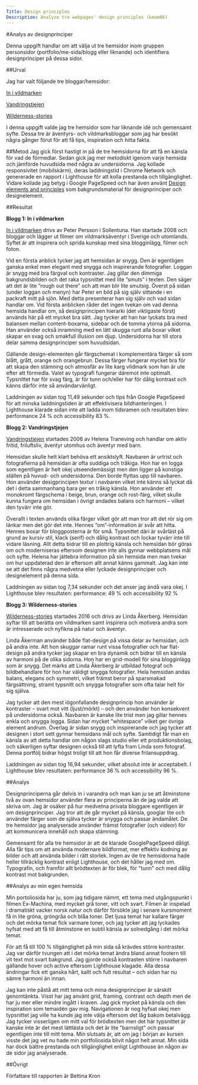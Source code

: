 ```yaml
---
Title: Design principles
Description: Analyze tre webpages' design principles (kmom06)
---
```

#Analys av designprinciper 

Denna uppgift handlar om att välja ut tre hemsidor inom gruppen personsidor (portfolio/me-sida/blogg eller liknande) och identifiera designprinciper på dessa sidor.

##Urval

Jag har valt följande tre bloggar/hemsidor:

[In i vildmarken](https://www.inivildmarken.se/)

[Vandringstjejen](https://www.vandringstjejen.se)

[Wilderness-stories](https://www.wilderness-stories.com)

I denna uppgift valde jag tre hemsidor som har liknande idé och gemensamt syfte. Dessa tre är äventyrs- och vildmarksbloggar som jag har besökt några gånger förut för att få tips, inspiration och hitta fakta.

##Metod
Jag gick först hastigt in på de tre hemsidorna för att få en känsla för vad de förmedlar. Sedan gick jag mer metodiskt igenom varje hemsida och jämförde huvudsida med några av undersidorna. Jag kollade responsivitet (mobilskärm), deras laddningstid i Chrome Network och genererade en rapport i Lighthouse för att kolla prestanda och tillgänglighet. Vidare kollade jag betyg i Google PageSpeed och har även använt [Design elements and principles](https://www.canva.com/learn/design-elements-principles) som bakgrundsmaterial för designprinciper och designelement.

##Resultat

**Blogg 1: In i vildmarken**

[In i vildmarken](https://wwww.inivildmarken.se) drivs av Peter Persson i Sollentuna. Han startade 2008 och bloggar och lägger ut filmer om vildmarksäventyr i Sverige och utomlands. Syftet är att inspirera och sprida kunskap med sina blogginlägg, filmer och foton.

Vid en första anblick tycker jag att hemsidan är snygg. Den är egentligen ganska enkel men elegant med snygga och inspirerande fotografier. Loggan är snygg med bra färgval och kontraster. Jag gillar den dimmiga bakgrundsbilden och det raka typsnittet med lite ”smuts” i texten. Den säger att det är lite ”rough out there” och att man blir lite smutsig. Överst på sidan (under loggan och menyn) har Peter en bild på sig själv sittande i en packraft mitt på sjön. Med detta presenterar han sig själv och vad sidan handlar om. Vid första anblicken råder det ingen tvekan om vad denna hemsida handlar om, så designprincipen hierarki (det viktigaste först) används här på ett mycket bra sätt. Jag tycker att han har lyckats bra med balansen mellan content-boxarna, sidebar och de tomma ytorna på sidorna. Han använder också inramning med en lätt skugga runt alla boxar vilket skapar en svag och smakfull illusion om djup. Undersidorna har till stora delar samma designprinciper som huvudsidan.

Gällande design-elementen går färgschemat i komplementära färger så som blått, grått, orange och orangebrun. Dessa färger fungerar mycket bra för att skapa den stämning och atmosfär av lite karg vildmark som han är ute efter att förmedla. Valet av typografi fungerar däremot inte optimalt. Typsnittet har för svag färg, är för tunn och/eller har för dålig kontrast och känns därför inte så användarvänligt. 

Laddningen av sidan tog 11,49 sekunder och tips från Google PageSpeed för att minska laddningstiden är att effektivisera bildhanteringen. I Lighthouse klarade sidan inte att ladda inom tidsramen och resultaten blev: performance 24 % och accessibility 83 %.

**Blogg 2: Vandringstjejen**

[Vandringstjejen](https://www.vandringstjejen.se) startades 2006 av Helena Traneving och handlar om aktiv fritid, friluftsliv, äventyr utomhus och äventyr med barn.

Hemsidan skulle helt klart behöva ett ansiktslyft. Navbaren är urtrist och fotografierna på hemsidan är ofta suddiga och tråkiga. Hon har en logga som egentligen är helt okej utseendemässigt men den ligger på konstiga ställen på huvud- och undersidorna. Den borde flyttas upp till navbaren. Hon använder desigprincipen textur i navbaren vilket inte känns så lyckat då det i detta sammanhang bara ger en tråkig känsla. Hon använder ett monokromt färgschema i beige, brun, orange och rost-färg, vilket skulle kunna fungera om hemsidan i övrigt andades balans och harmoni – vilket den tyvärr inte gör. 

Överallt i texten används olika färger vilket gör att man tror att det rör sig om länkar men det gör det inte. Hennes ”om”-information är svår att hitta. Hennes boxar för bloggposterna är för små. Typsnittet däri är svårläst på grund av kursiv stil, klack (serif) och dålig kontrast och lockar tyvärr inte till vidare läsning. Allt detta bidrar till en plottrig känsla och hemsidan bör göras om och moderniseras eftersom designen inte alls gynnar webbplatsens mål och syfte. Helena har jättebra information på sin hemsida men man tvekar om hur uppdaterad den är eftersom allt annat känns gammalt. Jag kan inte se att det finns några medvetna eller lyckade designprinciper och designelement på denna sida.

Laddningen av sidan tog 7,34 sekunder och det anser jag ändå vara okej. I Lighthouse blev resultaten: performance: 49 % och accessibility 92 %

**Blogg 3: Wilderness-stories**

[Wilderness-stories](https://www.wilderness-stories.com) startades 2016 och drivs av Linda Åkerberg. Hemsidan syftar till att berätta om vildmarken samt inspirera och motivera andra som är intresserade och nyfikna på natur och äventyr.

Linda Åkerman använder både flat-design på vissa delar av hemsidan, och på andra inte. Att hon skuggar ramar runt vissa fotografier och har flat-design på andra tycker jag skapar en bra dynamik och bidrar till en känsla av harmoni på de olika sidorna. Hon har en grid-modell för sina blogginlägg som är snygg. Det märks att Linda Åkerberg är utbildad fotograf och bildbehandlare för hon har väldigt snygga fotografier. Hela hemsidan andas balans, elegans och symmetri, vilket främst beror på sparsmakad färgsättning, stramt typsnitt och snygga fotografier som ofta talar helt för sig själva.

Jag tycker att den mest iögonfallande designprincip hon använder är kontraster – svart mot vitt (ljust/mörkt) – och den använder hon konsekvent på undersidorna också. Navbaren är kanske lite trist men jag gillar hennes enkla och snygga logga. Sidan har mycket ”whitespace” vilket ger övriga element andrum. Överlag är sidan snygg och inspirerande och jag tycker att designen i stort sett gynnar hemsidans mål och syfte. Samtidigt får man en känsla av att detta handlar om någon slags studio eller ett produktionsbolag, och säkerligen syftar designen också till att lyfta fram Linda som fotograf. Denna portfölj bidrar högst troligt till att hon får diverse frilansuppdrag.

Laddningen av sidan tog 16,94 sekunder, vilket absolut inte är acceptabelt. I Lighthouse blev resultaten: performance 36 % och accessibility 96 %. 

##Analys

Designprinciperna går delvis in i varandra och man kan ju se att åtminstone två av ovan hemsidor använder flera av principerna än de jag valde att skriva om. Jag är osäker på hur medvetna privata bloggare egentligen är om designprinciper. Jag tror att de går mycket på känsla, googlar lite och använder färger som de själva tycker är snygga och passar ändamålet. De tre hemsidor jag analyserade använder främst fotografier (och videor) för att kommunicera innehåll och skapa stämning.

Gemensamt för alla tre hemsidor är att de klarade GooglePageSpeed dåligt. Alla får tips om att använda modernare bildformat, mer effektiv kodning av bilder och att använda bilder i rätt storlek. Ingen av de tre hemsidorna hade heller tillräcklig kontrast enligt Lighthouse, och det håller jag med om. Typografin, och framför allt brödtexten är för blek, för "tunn" och med dålig kontrast mot bakgrunden.

##Analys av min egen hemsida

Min portoliosida har ju, som jag tidigare nämnt, ett tema med utgångspunkt i filmen Ex-Machina, med mycket grå toner, vitt och svart. Filmen är inspelad i dramatiskt vacker norsk natur och därför försökte jag i senare kursmoment få in lite gröna, gröngråa och blåa toner. Det ljusa temat har kallare färger och det mörka temat fick varmare toner, och jag tycker att jag lyckades hyfsat med att få till åtminstone en subtil känsla av solnedgång i det mörka temat. 

För att få till 100 % tillgänglighet på min sida så krävdes större kontraster. Jag var därför tvungen att i det mörka temat ändra bland annat footern till vit text mot svart bakgrund. Jag gjorde också kontrasten större i navbaren gällande hover och active eftersom Lighthouse klagade. Alla dessa ändringar fick ett ganska hårt, kallt och fult resultat – och sidan har nu sämre harmoni än innan. 

Jag kan inte påstå att mitt tema och mina designprinciper är särskilt genomtänkta. Visst har jag använt grid, framing, contrast och depth men de har ju mer eller mindre ingått i kraven. Jag gick mycket på känsla och den inspiration som temaidén gav mig. Navigationen är nog hyfsat okej men typsnittet jag ville ha kunde jag inte välja eftersom det låg bakom betalvägg. Jag tycker visserligen om mitt val för brödtexten men det här typsnittet är kanske inte är det mest lättlästa och det är lite "barnsligt" och passar egentligen inte till mitt tema. Min slutsats är, att om jag i början av kursen visste det jag vet nu hade min portfoliosida blivit något helt annat. Min sida har dock bättre prestanda och tillgänglighet enligt Lighthouse än någon av de sidor jag analyserade. 

##Övrigt

Författare till rapporten är Bettina Kron